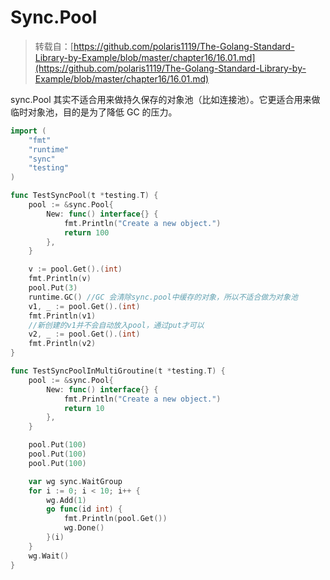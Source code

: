 # Sync.Pool

> 转载自：[https://github.com/polaris1119/The-Golang-Standard-Library-by-Example/blob/master/chapter16/16.01.md](https://github.com/polaris1119/The-Golang-Standard-Library-by-Example/blob/master/chapter16/16.01.md)

sync.Pool 其实不适合用来做持久保存的对象池（比如连接池）。它更适合用来做临时对象池，目的是为了降低 GC 的压力。

```go
import (
	"fmt"
	"runtime"
	"sync"
	"testing"
)

func TestSyncPool(t *testing.T) {
	pool := &sync.Pool{
		New: func() interface{} {
			fmt.Println("Create a new object.")
			return 100
		},
	}

	v := pool.Get().(int)
	fmt.Println(v)
	pool.Put(3)
	runtime.GC() //GC 会清除sync.pool中缓存的对象，所以不适合做为对象池
	v1, _ := pool.Get().(int)
	fmt.Println(v1)
	//新创建的v1并不会自动放入pool，通过put才可以
	v2, _ := pool.Get().(int)
	fmt.Println(v2)
}

func TestSyncPoolInMultiGroutine(t *testing.T) {
	pool := &sync.Pool{
		New: func() interface{} {
			fmt.Println("Create a new object.")
			return 10
		},
	}

	pool.Put(100)
	pool.Put(100)
	pool.Put(100)

	var wg sync.WaitGroup
	for i := 0; i < 10; i++ {
		wg.Add(1)
		go func(id int) {
			fmt.Println(pool.Get())
			wg.Done()
		}(i)
	}
	wg.Wait()
}

```

